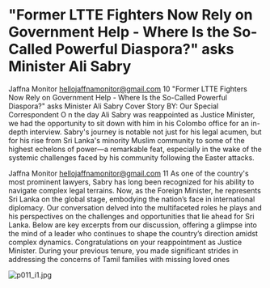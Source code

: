 # "Former LTTE Fighters Now Rely on Government Help - Where Is the So-Called Powerful Diaspora?" asks Minister Ali Sabry

Jaffna Monitor
hellojaffnamonitor@gmail.com
10
"Former LTTE 
Fighters Now Rely on 
Government Help - 
Where Is the So-Called 
Powerful Diaspora?" 
asks Minister Ali Sabry
Cover Story
BY: 
Our Special Correspondent
O
n the day Ali Sabry was reappointed as Justice Minister, we 
had the opportunity to sit down with him in his Colombo office 
for an in-depth interview. Sabry's journey is notable not just 
for his legal acumen, but for his rise from Sri Lanka's minority 
Muslim community to some of the highest echelons of power—a 
remarkable feat, especially in the wake of the systemic challenges 
faced by his community following the Easter attacks.

Jaffna Monitor
hellojaffnamonitor@gmail.com
11
As one of the country's most prominent 
lawyers, Sabry has long been recognized 
for his ability to navigate complex 
legal terrains. Now, as the Foreign 
Minister, he represents Sri Lanka on 
the global stage, embodying the nation’s 
face in international diplomacy. Our 
conversation delved into the multifaceted 
roles he plays and his perspectives on 
the challenges and opportunities that 
lie ahead for Sri Lanka. Below are key 
excerpts from our discussion, offering 
a glimpse into the mind of a leader 
who continues to shape the country’s 
direction amidst complex dynamics.
Congratulations on your reappointment 
as Justice Minister. During your 
previous tenure, you made significant 
strides in addressing the concerns of 
Tamil families with missing loved ones

![p011_i1.jpg](images_out/005_former_ltte_fighters_now_rely_on_government_help_w/p011_i1.jpg)


